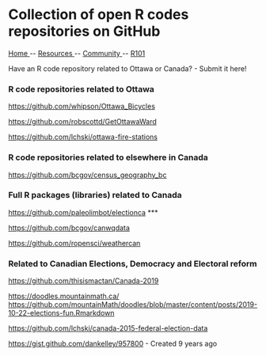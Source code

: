 
# Collection of open R codes repositories on GitHub


[ Home ](https://IVI-M.github.io/R-Ottawa/) --  [ Resources ](resources.md) -- [ Community ](community.md) -- [ R101 ](101.md)


Have an R code repository related to Ottawa or Canada? -  Submit it here!

### R code repositories related to Ottawa 

https://github.com/whipson/Ottawa_Bicycles

https://github.com/robscottd/GetOttawaWard

https://github.com/lchski/ottawa-fire-stations


### R code repositories related to elsewhere in Canada

https://github.com/bcgov/census_geography_bc


### Full R packages (libraries) related to Canada

https://github.com/paleolimbot/electionca ***

https://github.com/bcgov/canwqdata

https://github.com/ropensci/weathercan

### Related to Canadian Elections, Democracy and Electoral reform

https://github.com/thisismactan/Canada-2019

https://doodles.mountainmath.ca/ 
https://github.com/mountainMath/doodles/blob/master/content/posts/2019-10-22-elections-fun.Rmarkdown

https://github.com/lchski/canada-2015-federal-election-data

https://gist.github.com/dankelley/957800 - Created 9 years ago
